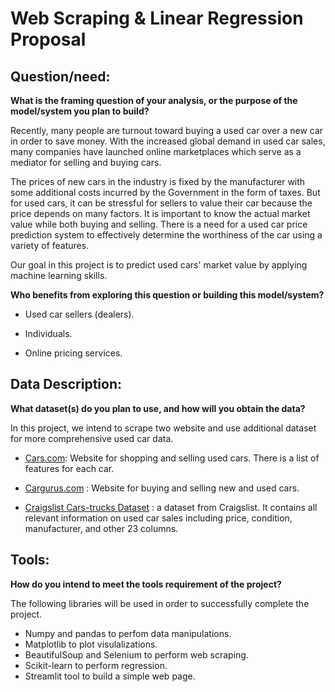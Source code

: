 # Web Scraping & Linear Regression  Proposal



## Question/need:

**What is the framing question of your analysis, or the purpose of the model/system you plan to build?**

Recently, many people are turnout toward buying a used car over a new car in order to save money.  With the increased global demand in used car sales, many companies have launched online marketplaces which serve as a mediator for selling and buying cars.

The prices of new cars in the industry is fixed by the manufacturer with some additional costs incurred by the Government in the form of taxes. But for used cars, it can be stressful for sellers to value their car because the price depends on many factors.  It is important to know the actual market value while both buying and selling. There is a need for a used car price prediction system to effectively determine the worthiness of the car using a variety of features.

Our goal in this project is to predict used cars' market value by applying machine learning skills.



**Who benefits from exploring this question or building this model/system?**

* Used car sellers (dealers).

* Individuals.

* Online pricing services.





## Data Description:

**What dataset(s) do you plan to use, and how will you obtain the data?**

In this project, we intend to scrape two website and use additional dataset for more comprehensive used car data.


* [Cars.com](https://www.cars.com/): Website for shopping and selling used cars. There is a list of features for each car.

* [Cargurus.com](https://www.cargurus.com/) : Website for buying and selling new and used cars.

* [Craigslist Cars-trucks Dataset](https://www.kaggle.com/austinreese/craigslist-carstrucks-data) : a dataset from Craigslist. It contains all relevant information on used car sales including price, condition, manufacturer, and other 23 columns.




## Tools:
**How do you intend to meet the tools requirement of the project?**

The following libraries will be used in order to successfully complete the project.
* Numpy and pandas to perfom data manipulations.
* Matplotlib to plot visulalizations.
* BeautifulSoup and Selenium to perform web scraping. 
* Scikit-learn to perform regression.
* Streamlit tool to build a simple web page.
